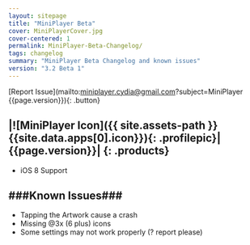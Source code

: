 ```yaml
---
layout: sitepage
title: "MiniPlayer Beta"
cover: MiniPlayerCover.jpg
cover-centered: 1
permalink: MiniPlayer-Beta-Changelog/
tags: changelog
summary: "MiniPlayer Beta Changelog and known issues"
version: "3.2 Beta 1"
---
```


<style>
body, html{ 
    background-color: transparent;
}

.page-content {
    margin: 10px;
    border-radius: 10px;
}

.headerImageWrapper, footer, header{
    display:none;
}

</style>

[Report Issue](mailto:miniplayer.cydia@gmail.com?subject=MiniPlayer {{page.version}}){: .button}

|![MiniPlayer Icon]({{ site.assets-path }}{{site.data.apps[0].icon}}){: .profilepic}|{{page.version}}|
{: .products}
---------------

- iOS 8 Support

###Known Issues###
-----------

- Tapping the Artwork cause a crash
- Missing @3x (6 plus) icons
- Some settings may not work properly (? report please)
